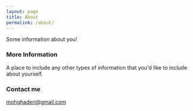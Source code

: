 ```yaml
---
layout: page
title: About
permalink: /about/
---
```


Some information about you!

### More Information

A place to include any other types of information that you'd like to include about yourself.

### Contact me

[mohghaderi@gmail.com](mailto:mohghaderi+utdtricorder@gmail.com)
